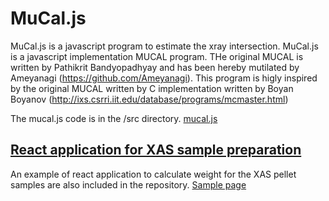 # MuCal.js

MuCal.js is a javascript program to estimate the xray intersection. 
MuCal.js is a javascript implementation MUCAL program. 
THe original MUCAL is written by Pathikrit Bandyopadhyay and has been hereby mutilated by Ameyanagi (https://github.com/Ameyanagi). 
This program is higly inspired by the original MUCAL written by C implementation written by Boyan Boyanov (http://ixs.csrri.iit.edu/database/programs/mcmaster.html)

The mucal.js code is in the /src directory.
[mucal.js](./src/mucalc.js)

## [React application for XAS sample preparation](https://ameyanagi.github.io/mucaljs/)

An example of react application to calculate weight for the XAS pellet samples are also included in the repository.
[Sample page](https://ameyanagi.github.io/mucaljs/)
